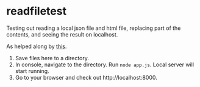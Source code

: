 # readfiletest
Testing out reading a local json file and html file, replacing part of the contents, and seeing the result on localhost.

As helped along by [this](https://www.digitalocean.com/community/tutorials/how-to-create-a-web-server-in-node-js-with-the-http-module).

1. Save files here to a directory. 
2. In console, navigate to the directory. Run ```node app.js```. Local server will start running.
3. Go to your browser and check out http://localhost:8000. 

